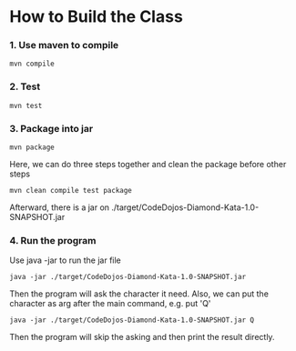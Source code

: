 # How to Build the Class

### 1. Use maven to compile
```
mvn compile
```

### 2. Test
```
mvn test
```

### 3. Package into jar
```
mvn package
```

Here, we can do three steps together and clean the package before other steps
```
mvn clean compile test package
```

Afterward, there is a jar on ./target/CodeDojos-Diamond-Kata-1.0-SNAPSHOT.jar

### 4. Run the program
Use java -jar to run the jar file
```
java -jar ./target/CodeDojos-Diamond-Kata-1.0-SNAPSHOT.jar
```
Then the program will ask the character it need.
Also, we can put the character as arg after the main command, e.g. put 'Q'
```
java -jar ./target/CodeDojos-Diamond-Kata-1.0-SNAPSHOT.jar Q
```
Then the program will skip the asking and then print the result directly.